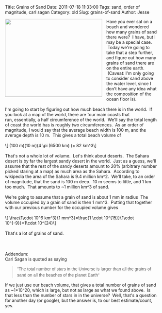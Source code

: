 Title: Grains of Sand
Date: 2011-07-18 11:33:00
Tags: sand, order of magnitude, carl sagan
Category: old
Slug: grains-of-sand
Author: Jesse

<div class="separator" style="clear: both; text-align: center;"><a href="http://3.bp.blogspot.com/-87-vnzGa9Po/TiRR2qFWprI/AAAAAAAAAF0/KsfRQhoL5Ds/s1600/SandUDunesUSoft.jpg" imageanchor="1" style="clear: left; float: left; margin-bottom: 1em; margin-right: 1em;"><img border="0" height="256" src="http://3.bp.blogspot.com/-87-vnzGa9Po/TiRR2qFWprI/AAAAAAAAAF0/KsfRQhoL5Ds/s320/SandUDunesUSoft.jpg" width="320" /></a></div>Have you ever sat on a beach and wondered how many grains of sand there were? &nbsp;I have, but I may be a special case. &nbsp;Today we're going to take that a step further, and figure out how many grains of sand there are on the entire earth. &nbsp;(Caveat: I'm only going to consider sand above the water level, since I don't have any idea what the composition of the ocean floor is).<br /><br /><a name='more'></a>I'm going to start by figuring out how much beach there is in the world. &nbsp;If you look at a map of the world, there are four main coasts that run,&nbsp;essentially, a half circumference of the world. &nbsp;We'll say the total length of coast the world has is roughly two circumferences. &nbsp;As an order of magnitude, I would say that the average beach width is 100 m, and the average depth is 10 m. &nbsp;This gives a total beach volume of<br /><br />\[ (100 m)(10 m)(4 \pi (6500 km) )= 82 km^3\]<br /><br />That's not a whole lot of volume. &nbsp;Let's think about deserts. &nbsp;The Sahara desert is by far the largest sandy desert in the world. &nbsp;Just as a guess, we'll assume that the rest of the sandy deserts amount to 20% (arbitrary number picked staring at a map) as much area as the Sahara. &nbsp;According to wikipedia the area of the Sahara is 9.4 million km^2. &nbsp;We'll take, to an order of magnitude, that the sand is 100 m deep. &nbsp;10 m seems to little, and 1 km too much. &nbsp;That amounts to ~1 million km^3 of sand.<br /><br />We're going to assume that a grain of sand is about 1 mm in radius &nbsp;The volume occupied by a grain of sand is then 1 mm^3. &nbsp;Putting that together with our previous number for the occupied volume gives<br /><br />\[ \frac{1\cdot 10^6 km^3}{1 mm^3}=\frac{1 \cdot 10^{15}}{1\cdot 10^{-9}}=1\cdot 10^{24}\]<br /><br />That's a lot of grains of sand.<br /><br /><br /><br />Addendum:<br />Carl Sagan is quoted as saying<br /><blockquote><span class="Apple-style-span" style="font-family: sans-serif; line-height: 20px;">"The total number of stars in the Universe is larger than all the grains of sand on all the beaches of the planet Earth"</span></blockquote>If we just use our beach volume, that gives a total number of grains of sand as ~1*10^20, which is large, but not as large as what we found above. &nbsp;Is that less than the number of stars in in the universe? &nbsp;Well, that's a question for another day (or google), but the answer is, to our best estimate/count, yes.

